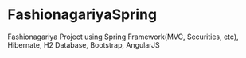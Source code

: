 # FashionagariyaSpring
Fashionagariya Project using Spring Framework(MVC, Securities, etc), Hibernate, H2 Database, Bootstrap, AngularJS

